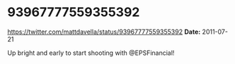 # 93967777559355392
https://twitter.com/mattdavella/status/93967777559355392
**Date:** 2011-07-21

Up bright and early to start shooting with @EPSFinancial!
